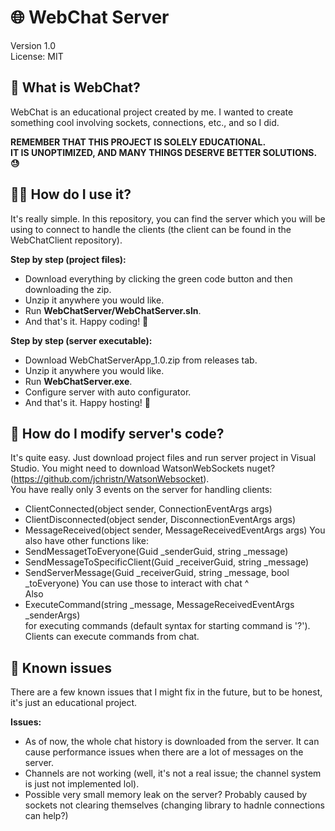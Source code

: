 # 🌐 WebChat Server
Version 1.0  
License: MIT

## 📝 What is WebChat?
WebChat is an educational project created by me. I wanted to create something cool involving sockets, connections, etc., and so I did.

**REMEMBER THAT THIS PROJECT IS SOLELY EDUCATIONAL.  
IT IS UNOPTIMIZED, AND MANY THINGS DESERVE BETTER SOLUTIONS. 😓**

## 🕵🏻 How do I use it?
It's really simple. In this repository, you can find the server which you will be using to connect to handle the clients (the client can be found in the WebChatClient repository).

**Step by step (project files):**
- Download everything by clicking the green code button and then downloading the zip.
- Unzip it anywhere you would like.
- Run **WebChatServer/WebChatServer.sln**.
- And that's it. Happy coding! 🥳

**Step by step (server executable):**
- Download WebChatServerApp_1.0.zip from releases tab.
- Unzip it anywhere you would like.
- Run **WebChatServer.exe**.
- Configure server with auto configurator.
- And that's it. Happy hosting! 🥳

## 💉 How do I modify server's code?
It's quite easy. Just download project files and run server project in Visual Studio. You might need to download WatsonWebSockets nuget? (https://github.com/jchristn/WatsonWebsocket).\
You have really only 3 events on the server for handling clients:
- ClientConnected(object sender, ConnectionEventArgs args)
- ClientDisconnected(object sender, DisconnectionEventArgs args)
- MessageReceived(object sender, MessageReceivedEventArgs args)
You also have other functions like:
- SendMessagetToEveryone(Guid _senderGuid, string _message)
- SendMessageToSpecificClient(Guid _receiverGuid, string _message)
- SendServerMessage(Guid _receiverGuid, string _message, bool _toEveryone)
You can use those to interact with chat ^\
Also
- ExecuteCommand(string _message, MessageReceivedEventArgs _senderArgs)\
for executing commands (default syntax for starting command is '?'). Clients can execute commands from chat.

## 🔧 Known issues
There are a few known issues that I might fix in the future, but to be honest, it's just an educational project.

**Issues:**
- As of now, the whole chat history is downloaded from the server. It can cause performance issues when there are a lot of messages on the server.
- Channels are not working (well, it's not a real issue; the channel system is just not implemented lol).
- Possible very small memory leak on the server? Probably caused by sockets not clearing themselves (changing library to hadnle connections can help?)
